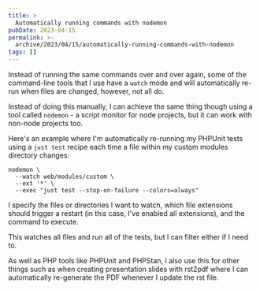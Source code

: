 ```yaml
---
title: >
  Automatically running commands with nodemon
pubDate: 2023-04-15
permalink: >-
  archive/2023/04/15/automatically-running-commands-with-nodemon
tags: []
---
```


Instead of running the same commands over and over again, some of the command-line tools that I use have a `watch` mode and will automatically re-run when files are changed, however, not all do.

Instead of doing this manually, I can achieve the same thing though using a tool called `nodemon` - a script monitor for node projects, but it can work with non-node projects too.

Here's an example where I'm automatically re-running my PHPUnit tests using a `just test` recipe each time a file within my custom modules directory changes:

```
nodemon \
  --watch web/modules/custom \
  --ext '*' \
  --exec "just test --stop-on-failure --colors=always"
```

I specify the files or directories I want to watch, which file extensions should trigger a restart (in this case, I've enabled all extensions), and the command to execute.

This watches all files and run all of the tests, but I can filter either if I need to.

As well as PHP tools like PHPUnit and PHPStan, I also use this for other things such as when creating presentation slides with rst2pdf where I can automatically re-generate the PDF whenever I update the rst file.
